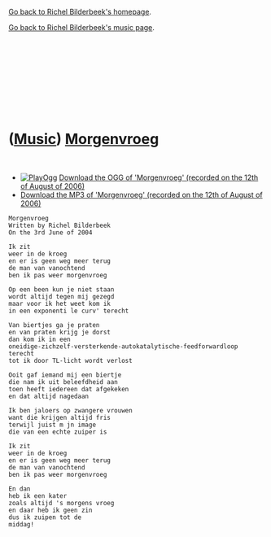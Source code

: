 [Go back to Richel Bilderbeek's homepage](index.htm).

[Go back to Richel Bilderbeek's music page](Music.htm).

 

 

 

 

 

([Music](Music.htm)) [Morgenvroeg](SongMorgenvroeg.htm)
=======================================================

 

-   [![PlayOgg](http://static.fsf.org/playogg/Play_ogg_80x15.png "I support PlayOgg!")](http://playogg.org)
    [Download the OGG of 'Morgenvroeg' (recorded on the 12th of August
    of 2006)](CD06_06Morgenvroeg20060812.ogg)
-   [Download the MP3 of 'Morgenvroeg' (recorded on the 12th of August
    of 2006)](CD06_06Morgenvroeg20060812.mp3)

```
Morgenvroeg
Written by Richel Bilderbeek
On the 3rd June of 2004

Ik zit
weer in de kroeg
en er is geen weg meer terug
de man van vanochtend
ben ik pas weer morgenvroeg
 
Op een been kun je niet staan
wordt altijd tegen mij gezegd
maar voor ik het weet kom ik
in een exponenti le curv' terecht
 
Van biertjes ga je praten
en van praten krijg je dorst
dan kom ik in een
oneidige-zichzelf-versterkende-autokatalytische-feedforwardloop terecht
tot ik door TL-licht wordt verlost
 
Ooit gaf iemand mij een biertje
die nam ik uit beleefdheid aan
toen heeft iedereen dat afgekeken
en dat altijd nagedaan
 
Ik ben jaloers op zwangere vrouwen
want die krijgen altijd fris
terwijl juist m jn image
die van een echte zuiper is
 
Ik zit
weer in de kroeg
en er is geen weg meer terug
de man van vanochtend
ben ik pas weer morgenvroeg
 
En dan
heb ik een kater
zoals altijd 's morgens vroeg
en daar heb ik geen zin
dus ik zuipen tot de
middag!
```
